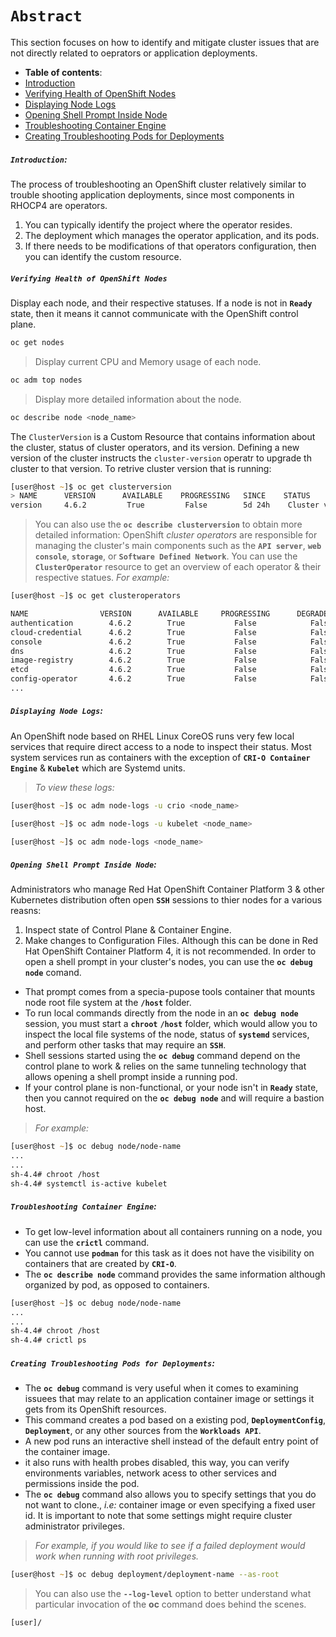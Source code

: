 # **`Abstract`**

This section focuses on how to identify and mitigate cluster issues that are not directly related to oeprators or application deployments.

-  **Table of contents**:
  - [Introduction](#introduction)
  - [Verifying Health of OpenShift Nodes](#verifying-health-of-openshift-nodes)
  - [Displaying Node Logs](#displaying-node-logs)
  - [Opening Shell Prompt Inside Node](#opening-shell-prompt-inside-node)
  - [Troubleshooting Container Engine](#troubleshooting-container-engine)
  - [Creating Troubleshooting Pods for Deployments](#creating-troubleshooting-pods-for-deployments)

##### **`Introduction`:**
The process of troubleshooting an OpenShift cluster relatively similar to trouble shooting application deployments, since most components in RHOCP4 are operators. 
1. You can typically identify the project where the operator resides.
2. The deployment which manages the operator application, and its pods.
3. If there needs to be modifications of that operators configuration, then you can identify the custom resource.

##### **`Verifying Health of OpenShift Nodes`**
Display each node, and their respective statuses. If a node is not in **`Ready`** state, then it means it cannot communicate with the OpenShift control plane.
```zsh
oc get nodes
```
> Display current CPU and Memory usage of each node.
```zsh
oc adm top nodes
```
> Display more detailed information about the node.
```zsh
oc describe node <node_name>
```
The `ClusterVersion` is a Custom Resource that contains information about the cluster, status of cluster operators, and its version. Defining a new version of the cluster instructs the `cluster-version` operatr to upgrade th cluster to that version. To retrive cluster version that is running:
```zsh
[user@host ~]$ oc get clusterversion
> NAME      VERSION      AVAILABLE    PROGRESSING   SINCE    STATUS
version     4.6.2         True         False        5d 24h    Cluster version is 4.6.2 
``` 
> You can also use the **`oc describe clusterversion`** to obtain more detailed information:
OpenShift *cluster operators* are responsible for managing the cluster's main components such as the **`API server`**, **`web console`**, **`storage`**, or **`Software Defined Network`**. You can use the **`ClusterOperator`** resource to get an overview of each operator & their respective statues.
> *For example:*

```zsh
[user@host ~]$ oc get clusteroperators

NAME                VERSION      AVAILABLE     PROGRESSING      DEGRADED   SINCE
authentication        4.6.2        True           False            False    4d3h
cloud-credential      4.6.2        True           False            False    4d4h
console               4.6.2        True           False            False    5d30m
dns                   4.6.2        True           False            False    3d34m
image-registry        4.6.2        True           False            False    5d3h
etcd                  4.6.2        True           False            False    3d1h
config-operator       4.6.2        True           False            False    2d30m
...
```
##### **`Displaying Node Logs`:**

An OpenShift node based on RHEL Linux CoreOS runs very few local services that require direct access to a node to inspect their status. Most system services run as containers with the exception of **`CRI-O Container Engine`** & **`Kubelet`** which are Systemd units. 
> *To view these logs:*

```zsh
[user@host ~]$ oc adm node-logs -u crio <node_name>
```
```zsh
[user@host ~]$ oc adm node-logs -u kubelet <node_name>
```
```zsh
[user@host ~]$ oc adm node-logs <node_name>
```
##### **`Opening Shell Prompt Inside Node`:**

Administrators who manage Red Hat OpenShift Container Platform 3 & other Kubernetes distribution often open **`SSH`** sessions to thier nodes for a various reasns:
1. Inspect state of Control Plane & Container Engine.
2. Make changes to Configuration Files.
Although this can be done in Red Hat OpenShift Container Platform 4, it is not recommended. In order to open a shell prompt in your cluster's nodes, you can use the **`oc debug node`** comand. 
- That prompt comes from a specia-pupose tools container that mounts node root file system at the **`/host`** folder.
- To run local commands directly from the node in an  **`oc debug node`** session, you must start a **`chroot`** **`/host`** folder, which would allow you to inspect the local file systems of the node, status of **`systemd`** services, and perform other tasks that may require an **`SSH`**.
- Shell sessions started using the **`oc debug`** command depend on the control plane to work & relies on the same tunneling technology that allows opening a shell prompt inside a running pod.
- If your control plane is non-functional, or your node isn't in **`Ready`** state, then you cannot required on the **`oc debug node`** and will require a bastion host.

> *For example:*

```zsh
[user@host ~]$ oc debug node/node-name
...
...
sh-4.4# chroot /host
sh-4.4# systemctl is-active kubelet
```
##### **`Troubleshooting Container Engine`:**
- To get low-level information about all containers running on a node, you can use the **`crictl`** command. 
- You cannot use **`podman`** for this task as it does not have the visibility on containers that are created by **`CRI-O`**. 
- The **`oc describe node`** command provides the same information although organized by pod, as opposed to containers.
```zsh
[user@host ~]$ oc debug node/node-name
...
...
sh-4.4# chroot /host
sh-4.4# crictl ps 
```
##### **`Creating Troubleshooting Pods for Deployments`:**

- The **`oc debug`** command is very useful when it comes to examining issuees that may relate to an application container image or settings it gets from its OpenShift resources. 
- This command creates a pod based on a existing pod, **`DeploymentConfig`**, **`Deployment`**, or any other sources from the **`Workloads API`**. 
- A new pod runs an interactive shell instead of the default entry point of the container image.
- it also runs with health probes disabled, this way, you can verify environments variables, network acess to other services and permissions inside the pod.
- The **`oc debug`** command also allows you to specify settings that you do not want to clone., *i.e:* container image or even specifying a fixed user id. It is important to note that some settings might require cluster administrator privileges.

> *For example, if you would like to see if a failed deployment would work when running with root privileges.*

```zsh
[user@host ~]$ oc debug deployment/deployment-name --as-root
```

> You can also use the **`--log-level`** option to better understand what particular invocation of the **oc** command does behind the scenes. 
```zsh
[user]/
```




